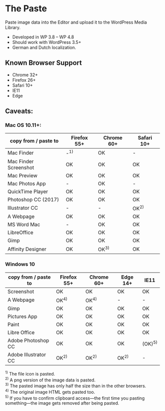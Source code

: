The Paste
==========

Paste image data into the Editor and upload it to the WordPress Media Library.

 - Developed in WP 3.8 – WP 4.8
 - Should work with WordPress 3.5+
 - German and Dutch localization. 

Known Browser Support
---------------------

 - Chrome 32+
 - Firefox 26+
 - Safari 10+
 - IE11
 - Edge


Caveats:
--------

### Mac OS 10.11+:

| copy from / paste to  | Firefox 55+    | Chrome 60+      | Safari 10+      |
|-----------------------|----------------|-----------------|-----------------|
| Mac Finder            | -<sup>1)</sup> | OK              | -               |
| Mac Finder Screenshot | OK             | OK              | OK              |
| Mac Preview           | OK             | OK              | OK              |
| Mac Photos App        | -              | OK              | -               |
| QuickTime Player      | OK             | OK              | OK              |
| Photoshop CC (2017)   | OK             | OK              | OK              |
| Illustrator CC        | -              | -               | OK<sup>2)</sup> |
| A Webpage             | OK             | OK              | OK              |
| MS Word Mac           | -              | OK              | OK              |
| LibreOffice           | OK             | OK              | OK              |
| Gimp                  | OK             | OK              | OK              |
| Affinity Designer     | OK             | OK<sup>3)</sup> | OK              |

### Windows 10

| copy from / paste to  | Firefox 55+     | Chrome 60+      | Edge 14+        | IE11              |
|-----------------------|-----------------|-----------------|-----------------|-------------------|
| Screenshot            | OK              | OK              | OK              | OK                |
| A Webpage             | OK<sup>4)</sup> | OK<sup>4)</sup> | -               | -                 |
| Gimp                  | OK              | OK              | OK              | OK                |
| Pictures App          | OK              | OK              | OK              | OK                |
| Paint                 | OK              | OK              | OK              | OK                |
| Libre Office          | OK              | OK              | OK              | OK                |
| Adobe Photoshop CC    | OK              | OK              | OK              | (OK)<sup>5)</sup> |
| Adobe Illustrator CC  | OK<sup>2)</sup> | OK<sup>2)</sup> | OK<sup>2)</sup> | -                 |
<!-- 
| MS Word               | ?               | ?               | ?               | ?                 |
| Corel Draw            | ?               | ?               | ?               | ?                 |
| Corel PhotoPaint      | ?               | ?               | ?               | ?                 |
 -->


<sup>1)</sup> The file icon is pasted.  
<sup>2)</sup> A png version of the image data is pasted.  
<sup>3)</sup> The pasted image has only half the size than in the other browsers.  
<sup>4)</sup> The original image HTML gets pasted too.  
<sup>5)</sup> If you have to confirm clipboard access—the first time you pasting something—the image gets removed after being pasted.
